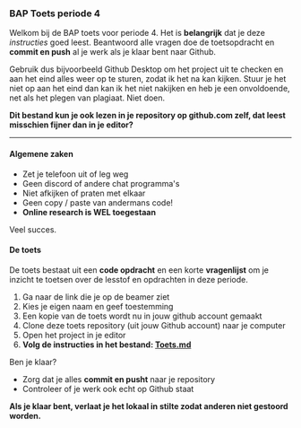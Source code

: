 ### BAP Toets periode 4

Welkom bij de BAP toets voor periode 4. Het is **belangrijk** dat je deze *instructies* goed leest.
Beantwoord alle vragen doe de toetsopdracht en **commit en push** al je werk als je klaar bent naar Github.

Gebruik dus bijvoorbeeld Github Desktop om het project uit te checken en aan het eind alles weer op te sturen, zodat ik het na kan kijken.
Stuur je het niet op aan het eind dan kan ik het niet nakijken en heb je een onvoldoende, net als het plegen van plagiaat. Niet doen.

**Dit bestand kun je ook lezen in je repository op github.com zelf, dat leest misschien fijner dan in je editor?**

---
#### Algemene zaken

* Zet je telefoon uit of leg weg
* Geen discord of andere chat programma's
* Niet afkijken of praten met elkaar
* Geen copy / paste van andermans code!
* **Online research is WEL toegestaan**

Veel succes.

#### De toets

De toets bestaat uit een **code opdracht** en een korte **vragenlijst** om je inzicht te toetsen over de lesstof en opdrachten in deze periode.

1. Ga naar de link die je op de beamer ziet
2. Kies je eigen naam en geef toestemming
3. Een kopie van de toets wordt nu in jouw github account gemaakt
4. Clone deze toets repository (uit jouw Github account) naar je computer
5. Open het project in je editor 
6. **Volg de instructies in het bestand: [Toets.md](Toets.md)**

Ben je klaar?
* Zorg dat je alles **commit en pusht** naar je repository
* Controleer of je werk ook echt op Github staat

**Als je klaar bent, verlaat je het lokaal in stilte zodat anderen niet gestoord worden.**



